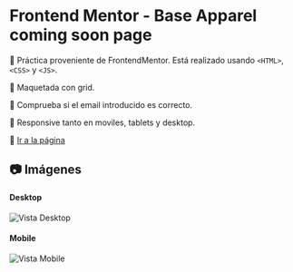 # Frontend Mentor - Base Apparel coming soon page

:pushpin: Práctica proveniente de FrontendMentor. Está realizado usando `<HTML>`, `<CSS>` y `<JS>`.

:pushpin: Maquetada con grid.

:pushpin: Comprueba si el email introducido es correcto.

:pushpin: Responsive tanto en moviles, tablets y desktop.

:link: <a href="https://sunnyside-carlosmartedev.netlify.app/" target="_BLANK" title="¡Ir!">Ir a la página</a>


## :camera: Imágenes

#### Desktop

![Vista Desktop](-https://i.postimg.cc/Bv0Tm96s/desktop.png "Desktop")

#### Mobile

![Vista Mobile](-https://i.postimg.cc/13p6nCKd/mobile.png "Mobile")
